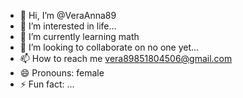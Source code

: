 - 👋 Hi, I’m @VeraAnna89
- 👀 I’m interested in life...
- 🌱 I’m currently learning math
- 💞️ I’m looking to collaborate on no one yet...
- 📫 How to reach me vera89851804506@gmail.com
- 😄 Pronouns: female
- ⚡ Fun fact: ...

<!---
VeraAnna89/VeraAnna89 is a ✨ special ✨ repository because its `README.md` (this file) appears on your GitHub profile.
You can click the Preview link to take a look at your changes.
--->
